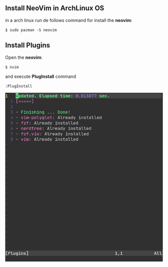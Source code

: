 ## Install NeoVim in ArchLinux OS

in a arch linux run de follows command for install the **neovim**:

```shell
$ sudo pacman -S neovim
```

## Install Plugins

Open the **neovim**:

```shell
$ nvim
```

and execute **PlugInstall** command

```shell
:PlugInstall
```

![Plugins Installed](./pluginsInstalled.png)
